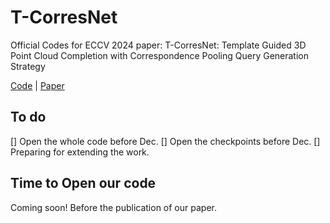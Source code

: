 # T-CorresNet

Official Codes for ECCV 2024 paper: T-CorresNet: Template Guided 3D Point Cloud Completion with Correspondence Pooling Query Generation Strategy

<a href="https://github.com/df-boy/T-CorresNet">Code</a> | <a href="https://arxiv.org/pdf/2407.05008">Paper</a>
## To do
[] Open the whole code before Dec.
[] Open the checkpoints before Dec.
[] Preparing for extending the work.

## Time to Open our code
Coming soon! Before the publication of our paper.
